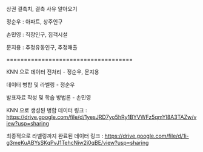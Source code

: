 상권 결측치, 결측 사유 알아오기

정순우 : 아파트, 상주인구 

손민영 : 직장인구, 집객시설

문지용 : 추정유동인구, 추정매출

====================================

KNN 으로 데이터 전처리 - 정순우, 문지용

데이터 병합 및 라벨링 - 정순우

발표자료 작성 및 학습 방법론  - 손민영

KNN 으로 생성된 병합 데이터 링크 : https://drive.google.com/file/d/1yesJRD7yo5hRy1BYVWFz5qmYl8A3TAZw/view?usp=sharing 

최종적으로 라벨링까지 완료된 데이터 링크 : https://drive.google.com/file/d/1i-g3meKuABYsSKqPvJ1TehcNiw2i0qBE/view?usp=sharing
